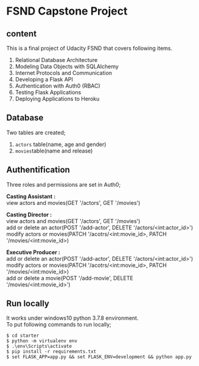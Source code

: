 # FSND Capstone Project
## content
This is a final project of Udacity FSND that covers following items.
1. Relational Database Architecture
2. Modeling Data Objects with SQLAlchemy
3. Internet Protocols and Communication
4. Developing a Flask API
5. Authentication with Auth0 (RBAC)
6. Testing Flask Applications
7. Deploying Applications to Heroku

## Database
Two tables are created;
1. `actors` table(name, age and gender)
2. `movies`table(name and release) 

## Authentification
Three roles and permissions are set in Auth0;

**Casting Assistant :** <br>
view actors and movies(GET '/actors', GET '/movies')<br>

**Casting Director :** <br>
view actors and movies(GET '/actors', GET '/movies')<br>
add or delete an actor(POST '/add-actor', DELETE '/actors/\<int:actor_id>')<br>
modify actors or movies(PATCH '/acotrs/\<int:movie_id>, PATCH '/movies/\<int:movie_id>) <br>

**Executive Producer :**<br>
add or delete an actor(POST '/add-actor', DELETE '/actors/\<int:actor_id>')<br>
modify actors or movies(PATCH '/acotrs/\<int:movie_id>, PATCH '/movies/\<int:movie_id>) <br>
add or delete a movie(POST '/add-movie', DELETE '/movies/\<int:movie_id>')<br> 


## Run locally
It works under windows10 python 3.7.8 environment. <br>
To put following commands to run locally;

`$ cd starter`<br>
`$ python -m virtualenv env`<br>
`$ .\env\Scripts\activate`<br>
`$ pip install -r requirements.txt`<br>
`$ set FLASK_APP=app.py && set FLASK_ENV=development && python app.py`<br>
